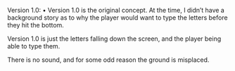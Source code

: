Version 1.0: 
•	Version 1.0 is the original concept. At the time, I didn’t have a background story as to why the player would want to type the
letters before they hit the bottom. 

Version 1.0 is just the letters falling down the screen, and the player being able to type them. 

There is no sound, and for some odd reason the ground is misplaced.
